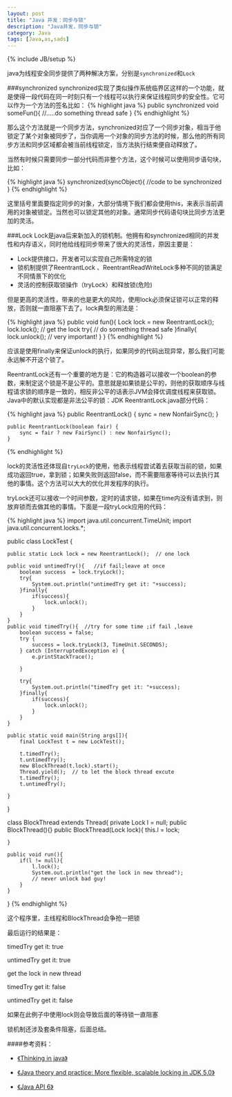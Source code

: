 ```yaml
---
layout: post
title: "Java 并发：同步与锁"
description: "Java并发，同步与锁"
category: Java
tags: [Java,as,sads]
---
```

{% include JB/setup %}

java为线程安全同步提供了两种解决方案，分别是`synchronized`和`Lock`

###synchronized
synchronized实现了类似操作系统临界区这样的一个功能，就是使得一段代码在同一时刻只有一个线程可以执行来保证线程同步的安全性。它可以作为一个方法的签名比如：
{% highlight java %}
public synchronized void someFun(){
    //.....do something thread safe
}
{% endhighlight %}

那么这个方法就是一个同步方法，synchronized对应了一个同步对象，相当于他锁定了某个对象被同步了，当你调用一个对象的同步方法的时候，那么他的所有同步方法和同步区域都会被当前线程锁定，当方法执行结束便自动释放了。

当然有时候只需要同步一部分代码而非整个方法，这个时候可以使用同步语句块，比如：


{% highlight java %}
synchronized(syncObject){
    //code to be synchronized 
}
{% endhighlight %}

这里括号里面要指定同步的对象，大部分情境下我们都会使用this，来表示当前调用的对象被锁定。当然也可以锁定其他的对象。通常同步代码语句块比同步方法更加的灵活。

###Lock
Lock是java后来新加入的锁机制。他拥有和synchronized相同的并发性和内存语义，同时他给线程同步带来了很大的灵活性，原因主要是：

- Lock提供接口，开发者可以实现自己所需特定的锁
- 锁机制提供了ReentrantLock 、ReentrantReadWriteLock多种不同的锁满足不同情景下的优化
- 灵活的控制获取锁操作（tryLock）和释放锁(危险)

但是更高的灵活性，带来的也是更大的风险，使用lock必须保证锁可以正常的释放，否则就一直阻塞下去了。lock典型的用法是：


{% highlight java %}
public void fun(){
    Lock lock = new ReentrantLock();
    lock.lock();  // get the lock
    try{
        // do something thread safe 
    }finally{
        lock.unlock();   // very important!
    }
}
{% endhighlight %}

应该是使用finally来保证unlock的执行，如果同步的代码出现异常，那么我们可能永远解不开这个锁了。

ReentrantLock还有一个重要的地方是：它的构造器可以接收一个boolean的参数，来制定这个锁是不是公平的。意思就是如果锁是公平的，则他的获取顺序与线程请求锁的顺序是一致的，相反非公平的话表示JVM会择优调度线程来获取锁。Java中的默认实现都是非法公平的锁：JDK ReentrantLock.java部分代码：

{% highlight java %}
public ReentrantLock() {
        sync = new NonfairSync();
    }
 
    public ReentrantLock(boolean fair) {
        sync = fair ? new FairSync() : new NonfairSync();
    }
{% endhighlight %}

lock的灵活性还体现自`tryLock`的使用，他表示线程尝试着去获取当前的锁，如果成功返回true，拿到锁；如果失败则返回false，而不需要阻塞等待可以去执行其他的事情。这个方法可以大大的优化并发程序的执行。

tryLock还可以接收一个时间参数，定时的请求锁，如果在time内没有请求到，则放弃锁而去做其他的事情。下面是一段tryLock应用的代码：

{% highlight java %}
import java.util.concurrent.TimeUnit;
import java.util.concurrent.locks.*;
 
public class LockTest {
 
    public static Lock lock = new ReentrantLock();  // one lock
 
    public void untimedTry(){   //if fail;leave at once
        boolean success  = lock.tryLock();
        try{
            System.out.println("untimedTry get it: "+success);
        }finally{
            if(success){
                lock.unlock();
            }
        }
    }
    public void timedTry(){  //try for some time ;if fail ,leave
        boolean success = false;
        try {
            success = lock.tryLock(3, TimeUnit.SECONDS);
        } catch (InterruptedException e) {
            e.printStackTrace();
 
        }
 
        try{
            System.out.println("timedTry get it: "+success);
        }finally{
            if(success){
                lock.unlock();
            }
        }
    }
 
    public static void main(String args[]){
        final LockTest t = new LockTest();
 
        t.timedTry();
        t.untimedTry();
        new BlockThread(t.lock).start();
        Thread.yield();  // to let the block thread excute
        t.timedTry();
        t.untimedTry();
 
    }
}
 
class BlockThread extends Thread{
    private Lock l = null;
    public BlockThread(){}
    public BlockThread(Lock lock){
        this.l = lock;
 
    }
 
    public void run(){
        if(l != null){
            l.lock();
            System.out.println("get the lock in new thread");
            // never unlock bad guy!
        }
    }
}
{% endhighlight %}

这个程序里，主线程和BlockThread会争抢一把锁

最后运行的结果是：

timedTry get it: true

untimedTry get it: true

get the lock in new thread

timedTry get it: false

untimedTry get it: false


如果在此例子中使用lock则会导致后面的等待锁一直阻塞

锁机制还涉及套条件阻塞，后面总结。


 

####参考资料：

- [《Thinking in java》](http://book.douban.com/subject/2130190/)

- [《Java theory and practice: More flexible, scalable locking in JDK 5.0》](http://www.ibm.com/developerworks/java/library/j-jtp10264/?S_TACT=105AGX52&S_CMP=cn-a-j)

- [《Java API 6》](http://docs.oracle.com/javase/6/docs/api/)

